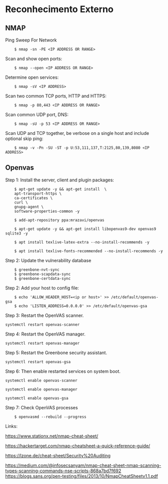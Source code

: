 # Reconhecimento Externo

## NMAP
Ping Sweep For Network
```
    $ nmap -sn -PE <IP ADDRESS OR RANGE>
```

Scan and show open ports: 
```
    $ nmap --open <IP ADDRESS OR RANGE> 
```

Determine open services: 
```
    $ nmap -sV <IP ADDRESS>
```

 Scan two common TCP ports, HTTP and HTTPS: 
```
    $ nmap -p 80,443 <IP ADDRESS OR RANGE> 
```

Scan common UDP port, DNS: 
```
    $ nmap -sU -p 53 <IP ADDRESS OR RANGE> 
```

Scan UDP and TCP together, be verbose on a single host and include optional skip ping: 
```
    $ nmap -v -Pn -SU -ST -p U:53,111,137,T:2125,80,139,8080 <IP ADDRESS>
```


## Openvas

Step 1: Install the server, client and plugin packages:

```
    $ apt-get update -y && apt-get install  \
    apt-transport-https \
    ca-certificates \
    curl \
    gnupg-agent \
    software-properties-common -y

    $ add-apt-repository ppa:mrazavi/openvas

    $ apt-get update -y && apt-get install libopenvas9-dev openvas9 sqlite3 -y

    $ apt install texlive-latex-extra --no-install-recommends -y    

    $ apt install texlive-fonts-recommended --no-install-recommends -y

```

Step 2: Update the vulnerability database 
```
    $ greenbone-nvt-sync
    $ greenbone-scapdata-sync
    $ greenbone-certdata-sync
```

Step 2: Add your host to config file: 
```
    $ echo 'ALLOW_HEADER_HOST=<ip or host>' >> /etc/default/openvas-gsa 
    $ echo 'LISTEN_ADDRESS=0.0.0.0' >> /etc/default/openvas-gsa 
```

Step 3: Restart the OpenVAS scanner.
```
systemctl restart openvas-scanner
```

Step 4: Restart the OpenVAS manager.
```
systemctl restart openvas-manager
```

Step 5: Restart the Greenbone security assistant.

```
systemctl restart openvas-gsa
```

Step 6: Then enable restarted services on system boot.

```
systemctl enable openvas-scanner

systemctl enable openvas-manager

systemctl enable openvas-gsa
```

Step 7: Check OpenVAS processes
```
    $ openvasmd --rebuild --progress
```




Links:


https://www.stationx.net/nmap-cheat-sheet/

https://hackertarget.com/nmap-cheatsheet-a-quick-reference-guide/

https://lzone.de/cheat-sheet/Security%20Auditing

https://medium.com/@infosecsanyam/nmap-cheat-sheet-nmap-scanning-types-scanning-commands-nse-scripts-868a7bd7f692
https://blogs.sans.org/pen-testing/files/2013/10/NmapCheatSheetv1.1.pdf
